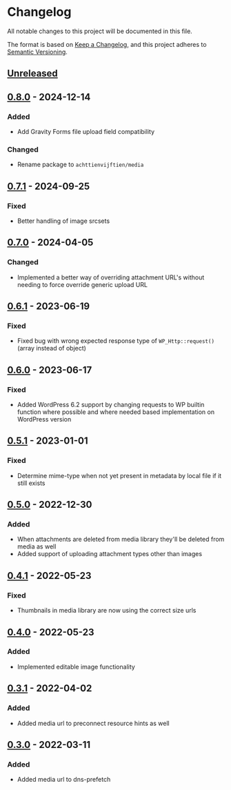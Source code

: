 # Changelog

All notable changes to this project will be documented in this file.

The format is based on [Keep a Changelog](https://keepachangelog.com/en/1.0.0/), and this project adheres
to [Semantic Versioning](https://semver.org/spec/v2.0.0.html).

## [Unreleased]

## [0.8.0] - 2024-12-14

### Added

- Add Gravity Forms file upload field compatibility

### Changed

- Rename package to `achttienvijftien/media`

## [0.7.1] - 2024-09-25

### Fixed

- Better handling of image srcsets

## [0.7.0] - 2024-04-05

### Changed

- Implemented a better way of overriding attachment URL's without needing to force override generic upload URL

## [0.6.1] - 2023-06-19

### Fixed

- Fixed bug with wrong expected response type of `WP_Http::request()` (array instead of object)

## [0.6.0] - 2023-06-17

### Fixed

- Added WordPress 6.2 support by changing requests to WP builtin function where possible and where needed based
  implementation on WordPress version

## [0.5.1] - 2023-01-01

### Fixed

- Determine mime-type when not yet present in metadata by local file if it still exists

## [0.5.0] - 2022-12-30

### Added

- When attachments are deleted from media library they'll be deleted from media as well
- Added support of uploading attachment types other than images

## [0.4.1] - 2022-05-23

### Fixed

- Thumbnails in media library are now using the correct size urls

## [0.4.0] - 2022-05-23

### Added

- Implemented editable image functionality

## [0.3.1] - 2022-04-02

### Added

- Added media url to preconnect resource hints as well

## [0.3.0] - 2022-03-11

### Added

- Added media url to dns-prefetch

[unreleased]: https://github.com/achttienvijftien/media/compare/0.8.0...master

[0.8.0]: https://github.com/achttienvijftien/media/compare/0.7.1...0.8.0

[0.7.1]: https://github.com/achttienvijftien/media/compare/0.7.0...0.7.1

[0.7.0]: https://github.com/achttienvijftien/media/compare/0.6.1...0.7.0

[0.6.1]: https://github.com/achttienvijftien/media/compare/0.6.0...0.6.1

[0.6.0]: https://github.com/achttienvijftien/media/compare/0.5.1...0.6.0

[0.5.1]: https://github.com/achttienvijftien/media/compare/0.5.0...0.5.1

[0.5.0]: https://github.com/achttienvijftien/media/compare/0.4.1...0.5.0

[0.4.1]: https://github.com/achttienvijftien/media/compare/0.4.0...0.4.1

[0.4.0]: https://github.com/achttienvijftien/media/compare/0.3.1...0.4.0

[0.3.1]: https://github.com/achttienvijftien/media/compare/0.3.0...0.3.1

[0.3.0]: https://github.com/achttienvijftien/media/compare/0.2.3...0.3.0
